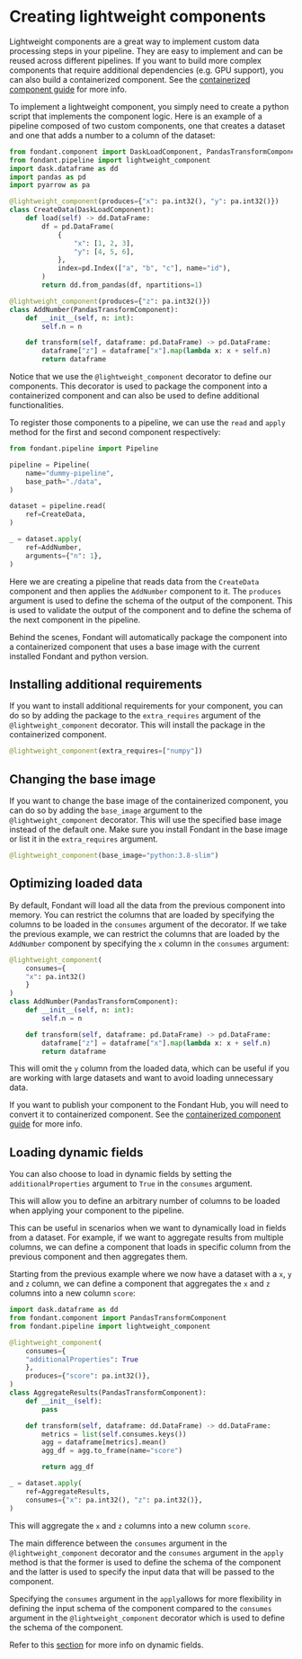 # Creating lightweight components

Lightweight components are a great way to implement custom data processing steps in your pipeline. 
They are easy to implement and can be reused across different pipelines. If you want to 
build more complex components that require additional dependencies (e.g. GPU support), you can
also build a containerized component. See the [containerized component guide](../components/containerized_components.md) for more info.

To implement a lightweight component, you simply need to create a python script that implements 
the component logic. Here is an example of a pipeline composed of two custom components,
one that creates a dataset and one that adds a number to a column of the dataset:

```python title="pipeline.py"
from fondant.component import DaskLoadComponent, PandasTransformComponent
from fondant.pipeline import lightweight_component
import dask.dataframe as dd
import pandas as pd
import pyarrow as pa

@lightweight_component(produces={"x": pa.int32(), "y": pa.int32()})
class CreateData(DaskLoadComponent):
    def load(self) -> dd.DataFrame:
        df = pd.DataFrame(
            {
                "x": [1, 2, 3],
                "y": [4, 5, 6],
            },
            index=pd.Index(["a", "b", "c"], name="id"),
        )
        return dd.from_pandas(df, npartitions=1)

@lightweight_component(produces={"z": pa.int32()})
class AddNumber(PandasTransformComponent):
    def __init__(self, n: int):
        self.n = n

    def transform(self, dataframe: pd.DataFrame) -> pd.DataFrame:
        dataframe["z"] = dataframe["x"].map(lambda x: x + self.n)
        return dataframe
```

Notice that we use the `@lightweight_component` decorator to define our components. This decorator
is used to package the component into a containerized component and can also be used to 
define additional functionalities.

To register those components to a pipeline, we can use the `read` and `apply` method for the 
first and second component respectively:

```python title="pipeline.py"
from fondant.pipeline import Pipeline

pipeline = Pipeline(
    name="dummy-pipeline",
    base_path="./data",
)

dataset = pipeline.read(
    ref=CreateData,
)

_ = dataset.apply(
    ref=AddNumber,
    arguments={"n": 1},
)
```

Here we are creating a pipeline that reads data from the `CreateData` component and then applies
the `AddNumber` component to it. The `produces` argument is used to define the schema of the output
of the component. This is used to validate the output of the component and to define the schema
of the next component in the pipeline.

Behind the scenes, Fondant will automatically package the component into a containerized component that
uses a base image with the current installed Fondant and python version.

## Installing additional requirements

If you want to install additional requirements for your component, you can do so by adding the 
package to the `extra_requires` argument of the `@lightweight_component` decorator. This will
install the package in the containerized component.

```python title="pipeline.py"
@lightweight_component(extra_requires=["numpy"])
```

## Changing the base image

If you want to change the base image of the containerized component, you can do so by adding the
`base_image` argument to the `@lightweight_component` decorator. This will use the specified base
image instead of the default one. Make sure you install Fondant in the base image or list it 
in the `extra_requires` argument.

```python title="pipeline.py"
@lightweight_component(base_image="python:3.8-slim")
```

## Optimizing loaded data
By default, Fondant will load all the data from the previous component into memory. You can 
restrict the columns that are loaded by specifying the columns to be loaded in the `consumes` argument
of the decorator. 
If we take the previous example, we can restrict the columns that are loaded by the `AddNumber` component
by specifying the `x` column in the `consumes` argument:

```python title="pipeline.py"
@lightweight_component(
    consumes={
    "x": pa.int32()
    }
)
class AddNumber(PandasTransformComponent):
    def __init__(self, n: int):
        self.n = n

    def transform(self, dataframe: pd.DataFrame) -> pd.DataFrame:
        dataframe["z"] = dataframe["x"].map(lambda x: x + self.n)
        return dataframe
```

This will omit the `y` column from the loaded data, which can be useful if you are working with large
datasets and want to avoid loading unnecessary data.

If you want to publish your component to the Fondant Hub, you will need to convert 
it to containerized component. See the [containerized component guide](../components/containerized_components.md) for more info.

## Loading dynamic fields

You can also choose to load in dynamic fields by setting the `additionalProperties` argument to `True` in the `consumes` argument.   

This will allow you to define an arbitrary number of columns to be loaded when applying your component to the pipeline.  

This can be useful in scenarios when we want to dynamically load in fields from a dataset. For example, if we want to aggregate results 
from multiple columns, we can define a component that loads in specific column from the previous component and then aggregates them.   

Starting  from the previous example where we now have a dataset with a `x`, `y` and `z` column, we can define a component that aggregates
the `x` and `z` columns into a new column `score`:

```python
import dask.dataframe as dd
from fondant.component import PandasTransformComponent
from fondant.pipeline import lightweight_component

@lightweight_component(
    consumes={
    "additionalProperties": True
    },
    produces={"score": pa.int32()},
)
class AggregateResults(PandasTransformComponent):
    def __init__(self):
        pass

    def transform(self, dataframe: dd.DataFrame) -> dd.DataFrame:
        metrics = list(self.consumes.keys())
        agg = dataframe[metrics].mean()
        agg_df = agg.to_frame(name="score")

        return agg_df

_ = dataset.apply(
    ref=AggregateResults,
    consumes={"x": pa.int32(), "z": pa.int32()},
)
```

This will aggregate the `x` and `z` columns into a new column `score`.

The main difference between the `consumes` argument in the `@lightweight_component` decorator and the `consumes` argument in the `apply` method is that the former is used to define the
schema of the component and the latter is used to specify the input data that will be passed to the component.  
  
Specifying the `consumes` argument in the `apply`allows for more flexibility in defining the input schema of the component 
compared to the `consumes` argument in the `@lightweight_component` decorator which is used to define the schema of the component.

Refer to this [section](../components/component_spec.md#dynamic-fields) for more info
on dynamic fields.